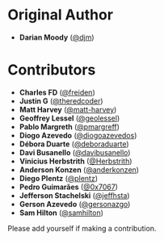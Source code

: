 Original Author
===============

* **Darian Moody** ([@djm](https://github.com/djm))

Contributors
============

* **Charles FD** ([@freiden](https://github.com/freiden))
* **Justin G** ([@theredcoder](https://github.com/theredcoder))
* **Matt Harvey** ([@matt-harvey](https://github.com/matt-harvey))
* **Geoffrey Lessel** ([@geolessel](https://github.com/geolessel))
* **Pablo Margreth** ([@pmargreff](https://github.com/pmargreff))
* **Diogo Azevedo** ([@diogoazevedos](https://github.com/diogoazevedos))
* **Débora Duarte** ([@deboraduarte](https://github.com/deboraduarte))
* **Davi Busanello** ([@davibusanello](https://github.com/davibusanello))
* **Vinicius Herbstrith** ([@Herbstrith](https://github.com/Herbstrith))
* **Anderson Konzen** ([@anderkonzen](https://github.com/anderkonzen))
* **Diego Plentz** ([@plentz](https://github.com/plentz))
* **Pedro Guimarães** ([@0x7067](https://github.com/0x7067))
* **Jefferson Stachelski** ([@jeffhsta](https://github.com/jeffhsta))
* **Gerson Azevedo** ([@gersonazgo](https://github.com/gersonazgo))
* **Sam Hilton** ([@samhilton](https://github.com/samhamilton))

Please add yourself if making a contribution.

